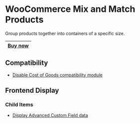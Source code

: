 # WooCommerce Mix and Match Products
Group products together into containers of a specific size.

|[Buy now](https://woocommerce.com/products/woocommerce-mix-and-match-products/)|
|---|

## Compatibility
+ [Disable Cost of Goods compatibility module](compatibility/disable-cost-of-goods-compat.md)

## Frontend Display

### Child Items
+ [Display Advanced Custom Field data](frontend/child-items/display-acf-data.md)
